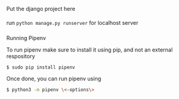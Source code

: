 Put the django project here


####
run `python manage.py runserver` for localhost server

###
Running Pipenv

To run pipenv make sure to install it using pip, and not an external respository
```bash
$ sudo pip install pipenv
```

Once done, you can run pipenv using
```bash
$ python3 -m pipenv \<-options\>
```
